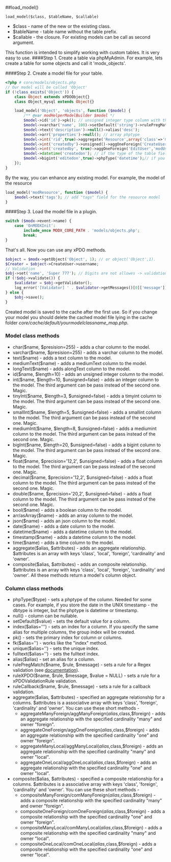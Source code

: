 ##load_model()

```load_model($class, $tableName, $callable)```    
- $class - name of the new or the existing class.
- $tableName - table name without the table prefix.
- $callable - the closure. For existing models can be call as second argument. 

This function is intended to simplify working with custom tables. It is very easy to use.
####Step 1. Create a table via phpMyAdmin.
For example, lets create a table for some objects and call it 'modx_objects'. 

####Step 2. Create a model file for your table.
```php
<?php # core/models/objects.php
// Our model will be called 'Object'
if (!class_exists('Object')) {
    class Object extends xPDOObject{}
    class Object_mysql extends Object{}

    load_model('Object', 'objects', function ($model) {
        /** @var modHelperModelBuilder $model */
        $model->id('id')->pk(); // unsigned integer type column with the primary index.
        $model->varchar('name', 100)->setDefault('string')->rulePregMatch('invalid','/^[a-zA-Z\s]+$/','You can not use digits in the name!');
        $model->text('description')->null()->alias('desc');
        $model->arr('properties')->null(); // array phptype
        $model->int('rid',true)->aggregate('Resource',array('class'=>'modResource','foreign'=>'id','cardinality'=>'one', 'owner'=>'foreign'))->index();
        $model->int('createdby')->unsigned()->aggOneForeign('CreateUser','modUser','id')->index(); 
        $model->int('createdby', true)->aggOneForeign('EditUser','modUser','id')->index(); 
        $model->datetime('createdon'); // if the type of the table field is datetime or timestamp.
        $model->bigint('editedon',true)->phpType('datetime');// if you store the date in the UNIX format.
    });
}
```
By the way, you can enhance any existing model. For example, the model of the resource
```php
load_model('modResource', function ($model) {
    $model->text('tags'); // add "tags" field for the resource model
}
```
####Step 3. Load the model file in a plugin.
```php
switch ($modx->event->name) {
	case 'OnMODXInit':
	    include_once MODX_CORE_PATH . 'models/objects.php';
		break;
}
```
That's all. Now you can use any xPDO methods.
```php
$object = $modx->getObject('Object', 1); // or object('Object',1).
$Creater = $object->CreateUser->username;
// Validation
$obj->set('name', 'Super 777'); // Digits are not allowes -> validation error
if (!$obj->validate()) {
    $validator = $obj->getValidator();
    log_error('[Validator] ' . $validator->getMessages()[0]['message']);
} else {
	$obj->save();
}
```
Created model is saved to the cache after the first use. So if you change your model you should delete the cached model file lying in the cache folder *core/cache/default/yourmodelclassname_map.php*. 

### Model class methods
* char($name, $presision=255) - adds a char column to the model. 
* varchar($name, $presision=255) - adds a varchar column to the model.
* text($name) - adds a text column to the model.
* mediumText($name) - adds a mediumText column to the model.
* longText($name) - adds alongText column to the model.
* id($name, $length=10) - adds an unsigned integer column to the model.
* int($name, $length=10, $unsigned=false) - adds an integer column to the model. The third argument can be pass instead of the second one. Magic. 
* tinyInt($name, $length=3, $unsigned=false) - adds a timyint column to the model. The third argument can be pass instead of the second one. Magic. 
* smallInt($name, $length=5, $unsigned=false) - adds a smallint column to the model. The third argument can be pass instead of the second one. Magic. 
* mediumInt($name, $length=8, $unsigned=false) - adds a mediumint column to the model. The third argument can be pass instead of the second one. Magic. 
* bigInt($name, $length=20, $unsigned=false) - adds a bigint column to the model. The third argument can be pass instead of the second one. Magic. 
* float($name, $precision='12,2', $unsigned=false) - adds a float column to the model. The third argument can be pass instead of the second one. Magic. 
* decimal($name, $precision='12,2', $unsigned=false) - adds a float column to the model. The third argument can be pass instead of the second one. Magic. 
* double($name, $precision='20,2', $unsigned=false) - adds a float column to the model. The third argument can be pass instead of the second one. Magic. 
* bool($name) - adds a boolean column to the model. 
* arr/asArray($name) - adds an array column to the model.
* json($name) - adds an json column to the model.
* date($name) - adds a date column to the model.
* datetime($name) - adds a datetime column to the model.
* timestamp($name) - adds a datetime column to the model.
* time($name) - adds a time column to the model.
* aggregate($alias, $attributes) - adds an aggregate relationship. $attributes is an array with keys 'class', 'local', 'foreign', 'cardinality' and 'owner'.
* composite($alias, $attributes) - adds an composite relationship. $attributes is an array with keys 'class', 'local', 'foreign', 'cardinality' and 'owner'.
All these methods return a model's column object.

### Column class methods
* phpType($type) - sets a phptype of the column. Needed for some cases. For example, if you store the date in the UNIX timestamp - the dbtype is integer, but the phptype is datetime or timestamp. 
* null() - column can be nullable.
* setDefault($value) - sets the default value for a column.
* index($alias=''') - sets an index for a column. If you specify the same alias for multiple columns, the group index will be created.
* pk() - sets the primary index for column or columns.
* fk($alias='') - works like the "index" method.
* unique($alias='') - sets the unique index.
* fulltext($alias='') - sets the fulltext index.
* alias($alias) - set an alias for a column.
* rulePregMatch($name, $rule, $message) - sets a rule for a Regex validation (see [documentation](https://docs.modx.com/xpdo/2.x/getting-started/creating-a-model-with-xpdo/defining-a-schema/validation-rules-in-your-schema)).
* ruleXPDO($name, $rule, $message, $value = NULL) - sets a rule for a xPDOValidationRule validation.
* ruleCallback($name, $rule, $message) - sets a rule for a callback validation.
* aggregate($alias, $attributes) - specified an aggregate relationship for a columns. $attributes is a associative array with keys 'class', 'foreign', 'cardinality' and 'owner'. You can use these short methods - 
	* aggregateManyForeign/aggManyForeign($alias,$class,$foreign) - adds an aggregate relationship with the specified cardinality "many" and owner "foreign".
	* aggregateOneForeign/aggOneForeign($alias,$class,$foreign) - adds an aggregate relationship with the specified cardinality "one" and owner "foreign".
	* aggregateManyLocal/aggManyLocal($alias,$class,$foreign) - adds an aggregate relationship with the specified cardinality "many" and owner "local".
	* aggregateOneLocal/aggOneLocal($alias,$class,$foreign) - adds an aggregate relationship with the specified cardinality "one" and owner "local".
* composite($alias, $attributes) - specified a composite relationship for a columns. $attributes is a associative array with keys 'class', 'foreign', 'cardinality' and 'owner'. You can use these short methods - 
	* compositeManyForeign/comManyForeign($alias,$class,$foreign) - adds a composite relationship with the specified cardinality "many" and owner "foreign".
	* compositeOneForeign/comOneForeign($alias,$class,$foreign) - adds a composite relationship with the specified cardinality "one" and owner "foreign".
	* compositeManyLocal/comManyLocal($alias,$class,$foreign) - adds a composite relationship with the specified cardinality "many" and owner "local".
	* compositeOneLocal/comOneLocal($alias,$class,$foreign) - adds a composite relationship with the specified cardinality "one" and owner "local".